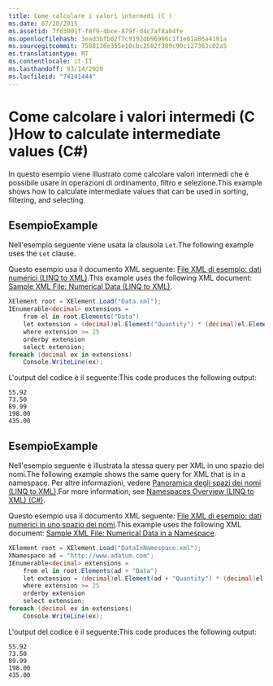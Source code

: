 ```yaml
---
title: Come calcolare i valori intermedi (C )
ms.date: 07/20/2015
ms.assetid: 7fd3001f-f8f9-4bce-879f-d4c7af8a04fe
ms.openlocfilehash: 3ead3bfb02f7c9192db96996c1f1e01a86a4191a
ms.sourcegitcommit: 7588136e355e10cbc2582f389c90c127363c02a5
ms.translationtype: MT
ms.contentlocale: it-IT
ms.lasthandoff: 03/14/2020
ms.locfileid: "74141444"
---
```

# <a name="how-to-calculate-intermediate-values-c"></a><span data-ttu-id="c9d0e-102">Come calcolare i valori intermedi (C )</span><span class="sxs-lookup"><span data-stu-id="c9d0e-102">How to calculate intermediate values (C#)</span></span>
<span data-ttu-id="c9d0e-103">In questo esempio viene illustrato come calcolare valori intermedi che è possibile usare in operazioni di ordinamento, filtro e selezione.</span><span class="sxs-lookup"><span data-stu-id="c9d0e-103">This example shows how to calculate intermediate values that can be used in sorting, filtering, and selecting.</span></span>  
  
## <a name="example"></a><span data-ttu-id="c9d0e-104">Esempio</span><span class="sxs-lookup"><span data-stu-id="c9d0e-104">Example</span></span>  
 <span data-ttu-id="c9d0e-105">Nell'esempio seguente viene usata la clausola `Let`.</span><span class="sxs-lookup"><span data-stu-id="c9d0e-105">The following example uses the `Let` clause.</span></span>  
  
 <span data-ttu-id="c9d0e-106">Questo esempio usa il documento XML seguente: [File XML di esempio: dati numerici (LINQ to XML)](./sample-xml-file-numerical-data-linq-to-xml.md).</span><span class="sxs-lookup"><span data-stu-id="c9d0e-106">This example uses the following XML document: [Sample XML File: Numerical Data (LINQ to XML)](./sample-xml-file-numerical-data-linq-to-xml.md).</span></span>  
  
```csharp  
XElement root = XElement.Load("Data.xml");  
IEnumerable<decimal> extensions =  
    from el in root.Elements("Data")  
    let extension = (decimal)el.Element("Quantity") * (decimal)el.Element("Price")  
    where extension >= 25  
    orderby extension  
    select extension;  
foreach (decimal ex in extensions)  
    Console.WriteLine(ex);  
```  
  
 <span data-ttu-id="c9d0e-107">L'output del codice è il seguente:</span><span class="sxs-lookup"><span data-stu-id="c9d0e-107">This code produces the following output:</span></span>  
  
```output  
55.92  
73.50  
89.99  
198.00  
435.00  
```  
  
## <a name="example"></a><span data-ttu-id="c9d0e-108">Esempio</span><span class="sxs-lookup"><span data-stu-id="c9d0e-108">Example</span></span>  
 <span data-ttu-id="c9d0e-109">Nell'esempio seguente è illustrata la stessa query per XML in uno spazio dei nomi.</span><span class="sxs-lookup"><span data-stu-id="c9d0e-109">The following example shows the same query for XML that is in a namespace.</span></span> <span data-ttu-id="c9d0e-110">Per altre informazioni, vedere [Panoramica degli spazi dei nomi (LINQ to XML)](namespaces-overview-linq-to-xml.md).</span><span class="sxs-lookup"><span data-stu-id="c9d0e-110">For more information, see [Namespaces Overview (LINQ to XML) (C#)](namespaces-overview-linq-to-xml.md).</span></span>  
  
 <span data-ttu-id="c9d0e-111">Questo esempio usa il documento XML seguente: [File XML di esempio: dati numerici in uno spazio dei nomi](./sample-xml-file-numerical-data-in-a-namespace.md).</span><span class="sxs-lookup"><span data-stu-id="c9d0e-111">This example uses the following XML document: [Sample XML File: Numerical Data in a Namespace](./sample-xml-file-numerical-data-in-a-namespace.md).</span></span>  
  
```csharp  
XElement root = XElement.Load("DataInNamespace.xml");  
XNamespace ad = "http://www.adatum.com";  
IEnumerable<decimal> extensions =  
    from el in root.Elements(ad + "Data")  
    let extension = (decimal)el.Element(ad + "Quantity") * (decimal)el.Element(ad + "Price")  
    where extension >= 25  
    orderby extension  
    select extension;  
foreach (decimal ex in extensions)  
    Console.WriteLine(ex);  
```  
  
 <span data-ttu-id="c9d0e-112">L'output del codice è il seguente:</span><span class="sxs-lookup"><span data-stu-id="c9d0e-112">This code produces the following output:</span></span>  
  
```output  
55.92  
73.50  
89.99  
198.00  
435.00  
```  
